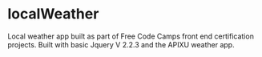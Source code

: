 # localWeather

Local weather app built as part of Free Code Camps front end certification projects.  Built with basic Jquery V 2.2.3 and the APIXU weather app.
